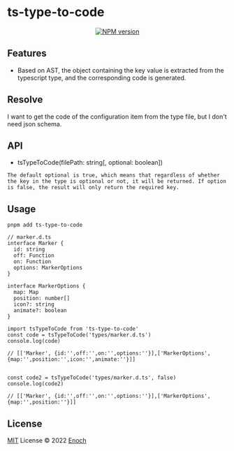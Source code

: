 # ts-type-to-code

<p align="center">
<a href="https://www.npmjs.com/package/ts-type-to-code"><img src="https://img.shields.io/npm/v/ts-type-to-code?color=c95f8b&amp;label=" alt="NPM version"></a>
</p>

## Features
- Based on AST, the object containing the key value is extracted from the typescript type, and the corresponding code is generated.

## Resolve
I want to get the code of the configuration item from the type file, but I don't need json schema.

## API
- tsTypeToCode(filePath: string[, optional: boolean]) 
```
The default optional is true, which means that regardless of whether the key in the type is optional or not, it will be returned. If option is false, the result will only return the required key.
```

## Usage
``` pnpm add ts-type-to-code ```

```
// marker.d.ts
interface Marker {
  id: string
  off: Function
  on: Function
  options: MarkerOptions
}

interface MarkerOptions {
  map: Map
  position: number[]
  icon?: string
  animate?: boolean
}
```

```
import tsTypeToCode from 'ts-type-to-code'
const code = tsTypeToCode('types/marker.d.ts')
console.log(code)

// [['Marker', {id:'',off:'',on:'',options:''}],['MarkerOptions', {map:'',position:'',icon:'',animate:''}]]


const code2 = tsTypeToCode('types/marker.d.ts', false)
console.log(code2)

// [['Marker', {id:'',off:'',on:'',options:''}],['MarkerOptions', {map:'',position:''}]]
```



## License

[MIT](./LICENSE) License © 2022 [Enoch](https://github.com/enochzzz)
